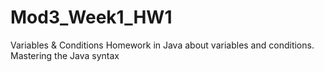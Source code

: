 # Mod3_Week1_HW1
Variables &amp; Conditions
Homework in Java about variables and conditions. Mastering the Java syntax
